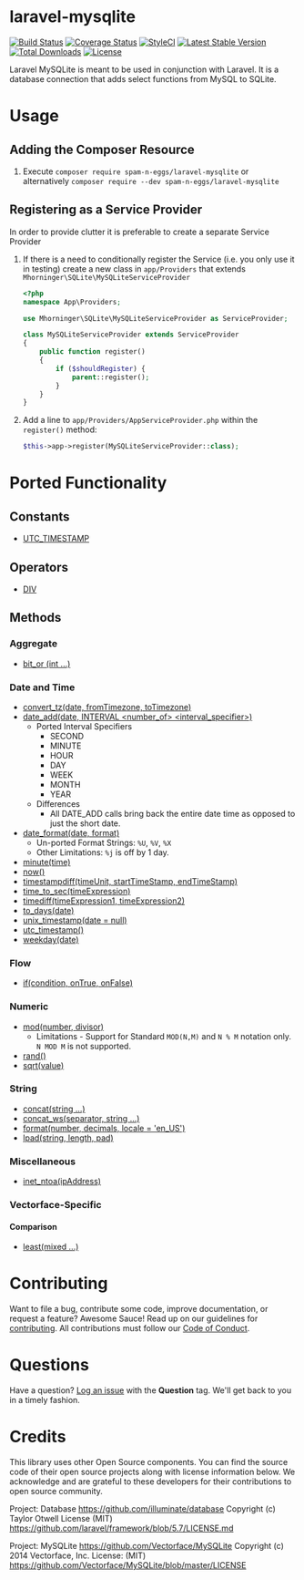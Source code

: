 # laravel-mysqlite
[![Build Status](https://travis-ci.org/spam-n-eggs/laravel-mysqlite.svg?branch=master)](https://travis-ci.org/spam-n-eggs/laravel-mysqlite)
[![Coverage Status](https://coveralls.io/repos/github/spam-n-eggs/laravel-mysqlite/badge.svg?branch=master)](https://coveralls.io/github/spam-n-eggs/laravel-mysqlite?branch=master)
[![StyleCI](https://github.styleci.io/repos/167069269/shield?branch=master)](https://github.styleci.io/repos/167069269)
[![Latest Stable Version](https://poser.pugx.org/spam-n-eggs/laravel-mysqlite/v/stable)](https://packagist.org/packages/spam-n-eggs/laravel-mysqlite)
[![Total Downloads](https://poser.pugx.org/spam-n-eggs/laravel-mysqlite/downloads)](https://packagist.org/packages/spam-n-eggs/laravel-mysqlite)
[![License](https://poser.pugx.org/spam-n-eggs/laravel-mysqlite/license)](https://packagist.org/packages/spam-n-eggs/laravel-mysqlite)

Laravel MySQLite is meant to be used in conjunction with Laravel.  It is a database connection that adds select functions from MySQL to SQLite.

# Usage
## Adding the Composer Resource
1. Execute `composer require spam-n-eggs/laravel-mysqlite` or alternatively `composer require --dev spam-n-eggs/laravel-mysqlite`

## Registering as a Service Provider
In order to provide clutter it is preferable to create a separate Service Provider
1. If there is a need to conditionally register the Service (i.e. you only use it in testing) create a new class in `app/Providers` that extends `Mhorninger\SQLite\MySQLiteServiceProvider`

    ```php
    <?php
    namespace App\Providers;

    use Mhorninger\SQLite\MySQLiteServiceProvider as ServiceProvider;

    class MySQLiteServiceProvider extends ServiceProvider
    {
        public function register()
        {
            if ($shouldRegister) {
                parent::register();
            }
        }
    }
    ```
1. Add a line to `app/Providers/AppServiceProvider.php` within the `register()` method:
    ```php
    $this->app->register(MySQLiteServiceProvider::class);
    ```
# Ported Functionality
## Constants
- [UTC_TIMESTAMP][utc_timestamp]
## Operators 
- [DIV](https://dev.mysql.com/doc/refman/8.0/en/arithmetic-functions.html#operator_div)
## Methods
### Aggregate
- [bit_or (int ...)](https://dev.mysql.com/doc/refman/8.0/en/group-by-functions.html#function_bit-or)
### Date and Time
- [convert_tz(date, fromTimezone, toTimezone)](https://dev.mysql.com/doc/refman/8.0/en/date-and-time-functions.html#function_convert-tz)
- [date_add(date, INTERVAL <number_of> <interval_specifier>)]()
  - Ported Interval Specifiers
    - SECOND
    - MINUTE
    - HOUR
    - DAY
    - WEEK
    - MONTH
    - YEAR
  - Differences
    - All DATE_ADD calls bring back the entire date time as opposed to just the short date.
- [date_format(date, format)](https://dev.mysql.com/doc/refman/8.0/en/date-and-time-functions.html#function_date-format)
    - Un-ported Format Strings: `%U`, `%V`, `%X`
    - Other Limitations: `%j` is off by 1 day.
- [minute(time)](https://dev.mysql.com/doc/refman/5.7/en/date-and-time-functions.html#function_minute)
- [now()](https://dev.mysql.com/doc/refman/8.0/en/date-and-time-functions.html#function_now)
- [timestampdiff(timeUnit, startTimeStamp, endTimeStamp)](https://dev.mysql.com/doc/refman/8.0/en/date-and-time-functions.html#function_timestampdiff)
- [time_to_sec(timeExpression)](https://dev.mysql.com/doc/refman/8.0/en/date-and-time-functions.html#function_time-to-sec)
- [timediff(timeExpression1, timeExpression2)](https://dev.mysql.com/doc/refman/8.0/en/date-and-time-functions.html#function_timediff)
- [to_days(date)](https://dev.mysql.com/doc/refman/8.0/en/date-and-time-functions.html#function_to-days)
- [unix_timestamp(date = null)](https://dev.mysql.com/doc/refman/8.0/en/date-and-time-functions.html#function_unix-timestamp)
- [utc_timestamp()][utc_timestamp]
- [weekday(date)](https://dev.mysql.com/doc/refman/8.0/en/date-and-time-functions.html#function_weekday)
### Flow
- [if(condition, onTrue, onFalse)](https://dev.mysql.com/doc/refman/8.0/en/control-flow-functions.html#function_if)
### Numeric
- [mod(number, divisor)](https://dev.mysql.com/doc/refman/5.7/en/mathematical-functions.html#function_mod)
  - Limitations - Support for Standard `MOD(N,M)` and `N % M` notation only.  `N MOD M` is not supported.
- [rand()](https://dev.mysql.com/doc/refman/8.0/en/mathematical-functions.html#function_rand)
- [sqrt(value)](https://dev.mysql.com/doc/refman/8.0/en/mathematical-functions.html#function_sqrt)
### String
- [concat(string ...)](https://dev.mysql.com/doc/refman/8.0/en/string-functions.html#function_concat)
- [concat_ws(separator, string ...)](https://dev.mysql.com/doc/refman/8.0/en/string-functions.html#function_concat-ws)
- [format(number, decimals, locale = 'en_US')](https://dev.mysql.com/doc/refman/8.0/en/string-functions.html#function_format)
- [lpad(string, length, pad)](https://dev.mysql.com/doc/refman/8.0/en/string-functions.html#function_lpad)
### Miscellaneous
- [inet_ntoa(ipAddress)](https://dev.mysql.com/doc/refman/8.0/en/miscellaneous-functions.html#function_inet-ntoa)
### Vectorface-Specific
#### Comparison
- [least(mixed ...)](https://github.com/Vectorface/MySQLite/blob/master/src/Vectorface/MySQLite/MySQL/Comparison.php)

# Contributing
Want to file a bug, contribute some code, improve documentation, or request a feature? Awesome Sauce! Read up on our guidelines for [contributing][contributing].  All contributions must follow our [Code of Conduct][codeofconduct].

# Questions
Have a question?  [Log an issue][issue] with the **Question** tag.  We'll get back to you in a timely fashion.

# Credits
This library uses other Open Source components. You can find the source code of their open source projects along with license information below. We acknowledge and are grateful to these developers for their contributions to open source community.

Project: Database https://github.com/illuminate/database
Copyright (c) Taylor Otwell
License (MIT) https://github.com/laravel/framework/blob/5.7/LICENSE.md

Project: MySQLite https://github.com/Vectorface/MySQLite
Copyright (c) 2014 Vectorface, Inc.
License: (MIT) https://github.com/Vectorface/MySQLite/blob/master/LICENSE

[utc_timestamp]: https://dev.mysql.com/doc/refman/8.0/en/date-and-time-functions.html#function_utc-timestamp
[contributing]: ./.github/contributing.md
[issue]: https://github.com/spam-n-eggs/laravel-mysqlite/issues
[codeofconduct]:./.github/CODE_OF_CONDUCT.md
